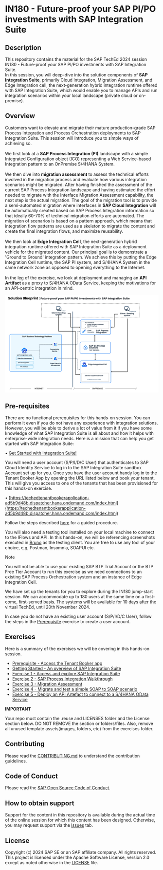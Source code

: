 # IN180 - Future-proof your SAP PI/PO investments with SAP Integration Suite

## Description

This repository contains the material for the SAP TechEd 2024 session IN180 - Future-proof your SAP PI/PO investments with SAP Integration Suite. <br>
In this session, you will deep-dive into the solution components of **SAP Integration Suite**, primarily Cloud Integration, Migration Assessment, and Edge Integration cell, the next-generation hybrid integration runtime offered with SAP Integration Suite, which would enable you to manage APIs and run integration scenarios within your local landscape (private cloud or on-premise).

## Overview

Customers want to elevate and migrate their mature production-grade SAP Process Integration and Process Orchestration deployments to SAP Integration Suite. This session will introduce you to simple ways of achieving so.<br><br>
We first look at a **SAP Process Integration (PI)** landscape with a simple Integrated Configuration object (ICO) representing a Web Service-based Integration pattern to an OnPremise S/4HANA System. <br><br>
We then dive into **migration assessment** to assess the technical efforts involved in the migration process and evaluate how various integration scenarios might be migrated. After having finished the assessment of the current SAP Process Integration landscape and having estimated the effort needed to migrate with the Interface Migration Assessment capability, the next step is the actual migration. The goal of the migration tool is to provide a semi-automated migration where interfaces in **SAP Cloud Integration** will be automatically created based on SAP Process Integration information so that ideally 60-70% of technical migration efforts are automated. The migration of scenarios is based on a pattern approach, which means that integration flow patterns are used as a skeleton to migrate the content and create the final integration flows, and maximize reusability.<br><br>
We then look at **Edge Integration Cell**, the next-generation hybrid integration runtime offered with SAP Integration Suite as a deployment vehicle for the migrated content. Our principal goal is to demonstrate a 'Ground to Ground' integration pattern. We achieve this by putting the Edge Integration Cell runtime, the SAP PI system, and S/4HANA System in the same network zone as opposed to opening everything to the Internet.<br><br>
In the leg of the exercise, we look at deployment and managing an **API Artifact** as a proxy to S/4HANA OData Service, keeping the motivations for an API-centric integration in mind. 

![](/images/future-proof.png)

## Pre-requisites

There are no functional prerequisites for this hands-on session. You can perform it even if you do not have any experience with integration solutions. However, you will be able to derive a lot of value from it if you have some knowledge of what SAP Integration Suite is all about and how it helps with enterprise-wide integration needs.
Here is a mission that can help you get started with SAP Integration Suite:

• [Get Started with Integration Suite!](https://discovery-center.cloud.sap/protected/index.html#/missiondetail/3258/3327/)

You will need a user account (S/P/I/D/C User) that authenticates to SAP Cloud Identity Service to log in to the SAP Integration Suite sandbox Account set up for you. Once you have the user account handy log in to the Tenant Booker App by opening the URL listed below and book your tenant. This will give you access to one of the tenants that has been provisioned for this hands-on exercise.

• [https://techedtenantbookerapplication-ad5b9d48b.dispatcher.hana.ondemand.com/index.html](https://techedtenantbookerapplication-ad5b9d48b.dispatcher.hana.ondemand.com/index.html)

Follow the steps described [here](https://github.com/SAP-samples/teched2024-IN180/tree/main/exercises/prerequisites#getting-into-tenant-booker-app-and-accessing-sap-integration-suite-tenant) for a guided procedure.

You will also need a testing tool installed on your local machine to connect to the IFlows and API. In this hands-on, we will be referencing screenshots executed in [Bruno](https://www.usebruno.com/) as the testing client. You are free to use any tool of your choice, e,g, Postman, Insomnia, SOAPUI etc. 

> [!NOTE]
> You will not be able to use your existing SAP BTP Trial Account or the BTP Free Tier Account to run this exercise as we need connections to an existing SAP Process Orchestration system and an instance of Edge Integration Cell.
>
> We have set up the tenants for you to explore during the IN180 jump-start session. We can accommodate up to 180 users at the same time on a first-come, first-served basis. The systems will be available for 10 days after the virtual TechEd, until 20th November 2024.
> 
In case you do not have an existing user account (S/P/I/D/C User), follow the steps in the [Prerequisite](exercises/prerequisites/) exercise to create a user account.

## Exercises

Here is a summary of the exercises we will be covering in this hands-on session.

- [Prerequisite - Access the Tenant Booker app](exercises/prerequisites/)
- [Getting Started - An overview of SAP Integration Suite](exercises/ex0/)
- [Exercise 1 - Access and explore SAP Integration Suite](exercises/ex1/)
- [Exercise 2 - SAP Process Integration Walkthrough](exercises/ex2/)
- [Exercise 3 - Migration Assessment](exercises/ex3/)
- [Exercise 4 - Migrate and test a simple SOAP to SOAP scenario](exercises/ex4/)
- [Exercise 5 - Deploy an API Artefact to connect to a S/4HANA OData Service](exercises/ex5/)


**IMPORTANT**

Your repo must contain the .reuse and LICENSES folder and the License section below. DO NOT REMOVE the section or folders/files. Also, remove all unused template assets(images, folders, etc) from the exercises folder. 

## Contributing
Please read the [CONTRIBUTING.md](./CONTRIBUTING.md) to understand the contribution guidelines.

## Code of Conduct
Please read the [SAP Open Source Code of Conduct](https://github.com/SAP-samples/.github/blob/main/CODE_OF_CONDUCT.md).

## How to obtain support

Support for the content in this repository is available during the actual time of the online session for which this content has been designed. Otherwise, you may request support via the [Issues](../../issues) tab.

## License
Copyright (c) 2024 SAP SE or an SAP affiliate company. All rights reserved. This project is licensed under the Apache Software License, version 2.0 except as noted otherwise in the [LICENSE](LICENSES/Apache-2.0.txt) file.
